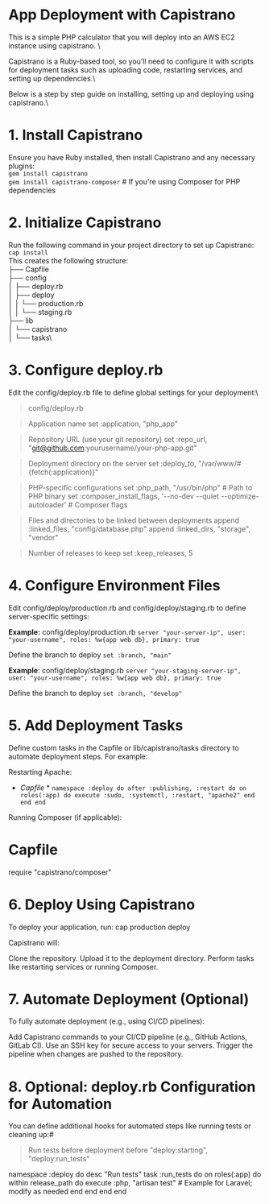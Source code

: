# App Deployment with Capistrano
This is a simple PHP calculator that you will deploy into an AWS EC2 instance using capistrano. \

Capistrano is a Ruby-based tool, so you’ll need to configure it with scripts for deployment tasks such as uploading code, restarting services, and setting up dependencies.\

Below is a step by step guide on installing, setting up and deploying using capistrano.\

# 1. Install Capistrano
Ensure you have Ruby installed, then install Capistrano and any necessary plugins:\
`gem install capistrano`\
`gem install capistrano-composer` # If you're using Composer for PHP dependencies


# 2. Initialize Capistrano
Run the following command in your project directory to set up Capistrano:\
`cap install`\
This creates the following structure:\
├── Capfile\
├── config\
│   ├── deploy.rb\
│   ├── deploy\
│   │   └── production.rb\
│   │   └── staging.rb\
├── lib\
│   └── capistrano\
│       └── tasks\


# 3. Configure deploy.rb
Edit the config/deploy.rb file to define global settings for your deployment:\
>config/deploy.rb

>Application name
set :application, "php_app"

>Repository URL (use your git repository)
set :repo_url, "git@github.com:yourusername/your-php-app.git"

>Deployment directory on the server
set :deploy_to, "/var/www/#{fetch(:application)}"

>PHP-specific configurations
set :php_path, "/usr/bin/php" # Path to PHP binary
set :composer_install_flags, '--no-dev --quiet --optimize-autoloader' # Composer flags

>Files and directories to be linked between deployments
append :linked_files, "config/database.php"
append :linked_dirs, "storage", "vendor"

>Number of releases to keep
set :keep_releases, 5


# 4. Configure Environment Files
Edit config/deploy/production.rb and config/deploy/staging.rb to define server-specific settings:

**Example:** config/deploy/production.rb
`server "your-server-ip", user: "your-username", roles: %w{app web db}, primary: true`

Define the branch to deploy
`set :branch, "main"`

**Example**: config/deploy/staging.rb
`server "your-staging-server-ip", user: "your-username", roles: %w{app web db}, primary: true`

Define the branch to deploy
`set :branch, "develop"`


# 5. Add Deployment Tasks
Define custom tasks in the Capfile or lib/capistrano/tasks directory to automate deployment steps. For example:

Restarting Apache:
* *Capfile* *
`namespace :deploy do
  after :publishing, :restart do
    on roles(:app) do
      execute :sudo, :systemctl, :restart, "apache2"
    end
  end
end`


Running Composer (if applicable):
# Capfile
require "capistrano/composer"


# 6. Deploy Using Capistrano
To deploy your application, run:
cap production deploy

Capistrano will:

Clone the repository.
Upload it to the deployment directory.
Perform tasks like restarting services or running Composer.


# 7. Automate Deployment (Optional)
To fully automate deployment (e.g., using CI/CD pipelines):

Add Capistrano commands to your CI/CD pipeline (e.g., GitHub Actions, GitLab CI).
Use an SSH key for secure access to your servers.
Trigger the pipeline when changes are pushed to the repository.


# 8. Optional: deploy.rb Configuration for Automation
You can define additional hooks for automated steps like running tests or cleaning up:#

>Run tests before deployment
before "deploy:starting", "deploy:run_tests"

namespace :deploy do
  desc "Run tests"
  task :run_tests do
    on roles(:app) do
      within release_path do
        execute :php, "artisan test" # Example for Laravel; modify as needed
      end
    end
  end
end
